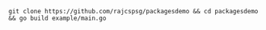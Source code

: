 `git clone https://github.com/rajcspsg/packagesdemo && cd packagesdemo && go build example/main.go`
